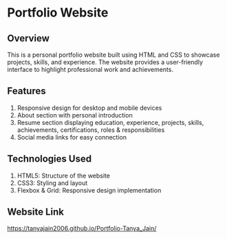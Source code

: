 # Portfolio Website

## Overview
This is a personal portfolio website built using HTML and CSS to showcase projects, skills, and experience. The website provides a user-friendly interface to highlight professional work and achievements.

## Features
1. Responsive design for desktop and mobile devices
2. About section with personal introduction
3. Resume section displaying education, experience, projects, skills, achievements, certifications, roles & responsibilities
4. Social media links for easy connection

## Technologies Used
1. HTML5: Structure of the website
2. CSS3: Styling and layout
3. Flexbox & Grid: Responsive design implementation

## Website Link
https://tanyajain2006.github.io/Portfolio-Tanya_Jain/
